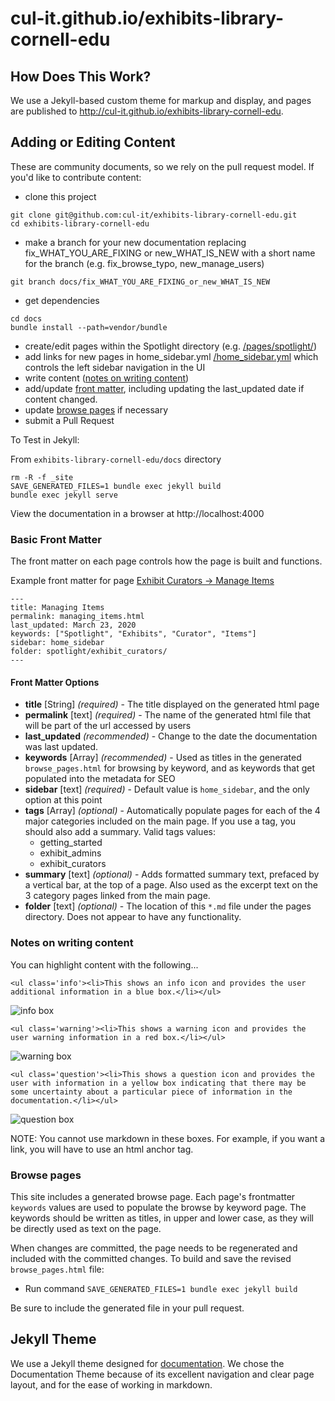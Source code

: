 # cul-it.github.io/exhibits-library-cornell-edu


## How Does This Work?

We use a Jekyll-based custom theme for markup and display, and pages are published to http://cul-it.github.io/exhibits-library-cornell-edu.

## Adding or Editing Content

These are community documents, so we rely on the pull request model. If you'd like to contribute content:

- clone this project 
```
git clone git@github.com:cul-it/exhibits-library-cornell-edu.git
cd exhibits-library-cornell-edu
```
- make a branch for your new documentation replacing fix_WHAT_YOU_ARE_FIXING or new_WHAT_IS_NEW with a short name for the branch (e.g. fix_browse_typo, new_manage_users)
```
git branch docs/fix_WHAT_YOU_ARE_FIXING_or_new_WHAT_IS_NEW
```
- get dependencies
```
cd docs
bundle install --path=vendor/bundle
```
- create/edit pages within the Spotlight directory (e.g. [/pages/spotlight/](https://github.com/cul-it.github.io/exhibits-library-cornell-edu/tree/master/docs/pages/spotlight))
- add links for new pages in home_sidebar.yml [/home_sidebar.yml](https://github.com/cul-it.github.io/exhibits-library-cornell-edu/tree/master/docs/home_sidebar.yml) which controls the left sidebar navigation in the UI
- write content ([notes on writing content](#notes-on-writing-content))
- add/update [front matter](#basic-front-matter), including updating the last_updated date if content changed.
- update [browse pages](#browse-pages) if necessary
- submit a Pull Request

To Test in Jekyll:

From `exhibits-library-cornell-edu/docs` directory
```
rm -R -f _site
SAVE_GENERATED_FILES=1 bundle exec jekyll build
bundle exec jekyll serve
```

View the documentation in a browser at http://localhost:4000

### Basic Front Matter
The front matter on each page controls how the page is built and functions.

Example front matter for page [Exhibit Curators -> Manage Items](https://raw.githubusercontent.com/cul-it/exhibits-library-cornell-edu/dev/docs/pages/spotlight/exhibit_curators/managing_items.md)
```
---
title: Managing Items
permalink: managing_items.html
last_updated: March 23, 2020
keywords: ["Spotlight", "Exhibits", "Curator", "Items"]
sidebar: home_sidebar
folder: spotlight/exhibit_curators/
---
```

#### Front Matter Options

* **title** [String] _(required)_ - The title displayed on the generated html page
* **permalink** [text] _(required)_ - The name of the generated html file that will be part of the url accessed by users
* **last_updated** _(recommended)_ - Change to the date the documentation was last updated.
* **keywords** [Array<Strings>] _(recommended)_ - Used as titles in the generated `browse_pages.html` for browsing by keyword, and as keywords that get populated into the metadata for SEO
* **sidebar** [text] _(required)_ - Default value is `home_sidebar`, and the only option at this point
* **tags** [Array] _(optional)_ - Automatically populate pages for each of the 4 major categories included on the main page. If you use a tag, you should also add a summary. Valid tags values:
  * getting_started
  * exhibit_admins
  * exhibit_curators
* **summary** [text] _(optional)_ - Adds formatted summary text, prefaced by a vertical bar, at the top of a page. Also used as the excerpt text on the 3 category pages linked from the main page.
* **folder** [text] _(optional)_ - The location of this `*.md` file under the pages directory. Does not appear to have any functionality.

### Notes on writing content

You can highlight content with the following...

```
<ul class='info'><li>This shows an info icon and provides the user additional information in a blue box.</li></ul>
```
![info box](https://github.com/cul-it.github.io/exhibits-library-cornell-edu/tree/master/docs/assets/images/readme_documentation/info_box.jpg "Info Box")

```
<ul class='warning'><li>This shows a warning icon and provides the user warning information in a red box.</li></ul>
```
![warning box](https://github.com/cul-it.github.io/exhibits-library-cornell-edu/tree/master/docs/assets/images/readme_documentation/warning_box.jpg "Warning Box")

```
<ul class='question'><li>This shows a question icon and provides the user with information in a yellow box indicating that there may be some uncertainty about a particular piece of information in the documentation.</li></ul>
```
![question box](https://github.com/cul-it.github.io/exhibits-library-cornell-edu/tree/master/docs/assets/images/readme_documentation/question_box.jpg "Question Box")


NOTE: You cannot use markdown in these boxes.  For example, if you want a link, you will have to use an html anchor tag.

### Browse pages

This site includes a generated browse page. Each page's frontmatter `keywords` values are used to populate the browse by keyword page. The keywords should be written as titles, in upper and lower case, as they will be directly used as text on the page.

When changes are committed, the page needs to be regenerated and included with the committed changes. To build and save the revised `browse_pages.html` file:
  * Run command `SAVE_GENERATED_FILES=1 bundle exec jekyll build`

Be sure to include the generated file in your pull request.

## Jekyll Theme

We use a Jekyll theme designed for [documentation](https://github.com/tomjohnson1492/documentation-theme-jekyll). We chose the Documentation Theme because of its excellent navigation and clear page layout, and for the ease of working in markdown.
